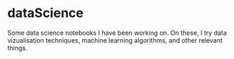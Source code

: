 # dataScience
Some data science notebooks I have been working on. On these, I try data vizualisation techniques, machine learning algorithms, and other relevant things.
